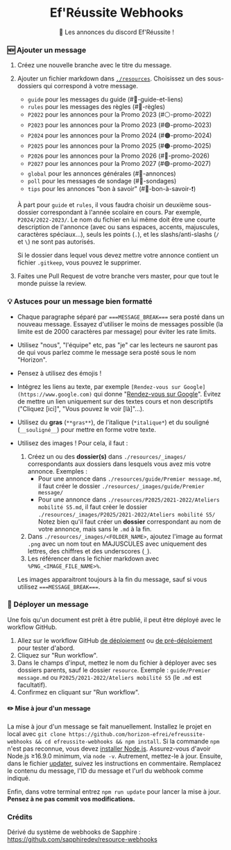 <h1 align="center">Ef'Réussite Webhooks</h1>
<p align="center">
  📜 Les annonces du discord Ef'Réussite !
</p>

### 🆕 Ajouter un message

1. Créez une nouvelle branche avec le titre du message.
1. Ajouter un fichier markdown dans [`./resources`](/resources). Choisissez un des sous-dossiers qui correspond à votre message.
      - `guide` pour les messages du guide (#📍-guide-et-liens)
      - `rules` pour les messages des règles (#📜-règles)
      - `P2022` pour les annonces pour la Promo 2023 (#⚪-promo-2022)
      - `P2023` pour les annonces pour la Promo 2023 (#🟣-promo-2023)
      - `P2024` pour les annonces pour la Promo 2024 (#🟤-promo-2024)
      - `P2025` pour les annonces pour la Promo 2025 (#🟠-promo-2025)
      - `P2026` pour les annonces pour la Promo 2026 (#🔵-promo-2026)
      - `P2027` pour les annonces pour la Promo 2027 (#🟢-promo-2027)
      - `global` pour les annonces générales (#📢-annonces)
      - `poll` pour les messages de sondage (#🤔-sondages)
      - `tips` pour les annonces "bon à savoir" (#📢-bon-à-savoir-❗)

    À part pour `guide` et `rules`, il vous faudra choisir un deuxième sous-dossier correspondant à l'année scolaire en cours. Par exemple, `P2024/2022-2023/`.
    Le nom du fichier en lui même doit être une courte description de l'annonce (avec ou sans espaces, accents, majuscules, caractères spéciaux...), seuls les points (`.`), et les slashs/anti-slashs (`/` et `\`) ne sont pas autorisés.

    Si le dossier dans lequel vous devez mettre votre annonce contient un fichier `.gitkeep`, vous pouvez le supprimer.
2. Faites une Pull Request de votre branche vers master, pour que tout le monde puisse la review.


### 💡 Astuces pour un message bien formatté

- Chaque paragraphe séparé par `===MESSAGE_BREAK===` sera posté dans un nouveau message. Essayez d'utiliser le moins de messages possible (la limite est de 2000 caractères par message) pour éviter les rate limits.
- Utilisez "nous", "l'équipe" etc, pas "je" car les lecteurs ne sauront pas de qui vous parlez comme le message sera posté sous le nom "Horizon".
- Pensez à utilisez des émojis !
- Intégrez les liens au texte, par exemple `[Rendez-vous sur Google](https://www.google.com)` qui donne "[Rendez-vous sur Google](https://www.google.com)". Évitez de mettre un lien uniquement sur des textes cours et non descriptifs ("Cliquez [ici]", "Vous pouvez le voir [là]"...).
- Utilisez du **gras** (`**gras**`), de l'italique (`*italique*`) et du souligné (`__souligné__`) pour mettre en forme votre texte.
- Utilisez des images ! Pour cela, il faut :
    1. Créez un ou des **dossier(s)** dans `./resources/_images/` correspondants aux dossiers dans lesquels vous avez mis votre annonce. Exemples :
         - Pour une annonce dans `./resources/guide/Premier message.md`, il faut créer le dossier `./resources/_images/guide/Premier message/`
         - Pour une annonce dans `./resources/P2025/2021-2022/Ateliers mobilité S5.md`, il faut créer le dossier `./resources/_images/P2025/2021-2022/Ateliers mobilité S5/`
      Notez bien qu'il faut créer un **dossier** correspondant au nom de votre annonce, mais sans le `.md` à la fin.
    1. Dans `./resources/_images/<FOLDER_NAME>`, ajoutez l'image au format `.png` avec un nom tout en MAJUSCULES avec uniquement des lettres, des chiffres et des underscores (`_`).
    1. Les référencer dans le fichier markdown avec `%PNG_<IMAGE_FILE_NAME>%`.

    Les images apparaitront toujours à la fin du message, sauf si vous utilisez `===MESSAGE_BREAK===`.


### 🚀 Déployer un message

Une fois qu'un document est prêt à être publié, il peut être déployé avec le workflow GitHub.

1. Allez sur le workflow GitHub [de déploiement](https://github.com/horizon-efrei/efreussite-webhooks/actions/workflows/deployment.yml) ou [de pré-déploiement](https://github.com/horizon-efrei/efreussite-webhooks/actions/workflows/draft-deployment.yml) pour tester d'abord.
1. Cliquez sur "Run workflow".
1. Dans le champs d'input, mettez le nom du fichier à déployer avec ses dossiers parents, sauf le dossier `resource`. Exemple : `guide/Premier message.md` ou `P2025/2021-2022/Ateliers mobilité S5` (le `.md` est facultatif).
1. Confirmez en cliquant sur "Run workflow".

#### ✏️ Mise à jour d'un message

La mise à jour d'un message se fait manuellement.
Installez le projet en local avec `git clone https://github.com/horizon-efrei/efreussite-webhooks && cd efreussite-webhooks && npm install`. Si la commande `npm` n'est pas reconnue, vous devez [installer Node.js](https://nodejs.org/en/download/).
Assurez-vous d'avoir Node.js ≥16.9.0 minimum, via `node -v`. Autrement, mettez-le à jour.
Ensuite, dans le fichier [updater](./src/updater.js), suivez les instructions en commentaire. Remplacez le contenu du message, l'ID du message et l'url du webhook comme indiqué.

Enfin, dans votre terminal entrez `npm run update` pour lancer la mise à jour.
**Pensez à ne pas commit vos modifications.**


### Crédits

Dérivé du système de webhooks de Sapphire : https://github.com/sapphiredev/resource-webhooks
